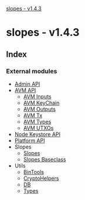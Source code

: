 [slopes - v1.4.3](README.md)

# slopes - v1.4.3

## Index

### External modules

  * [Admin API](modules/_apis_admin_api_.md)
  * [AVM API](modules/_apis_avm_api_.md)
    * [AVM Inputs](modules/_apis_avm_inputs_.md)
    * [AVM KeyChain](modules/_apis_avm_keychain_.md)
    * [AVM Outputs](modules/_apis_avm_outputs_.md)
    * [AVM Tx](modules/_apis_avm_tx_.md)
    * [AVM Types](modules/_apis_avm_types_.md)
    * [AVM UTXOs](modules/_apis_avm_utxos_.md)
  * [Node Keystore API](modules/_apis_keystore_api_.md)
  * [Platform API](modules/_apis_platform_api_.md)
  * Slopes
    * [Slopes](modules/_index_.md)
    * [Slopes Baseclass](modules/_slopes_.md)
  * Utils
    * [BinTools](modules/_utils_bintools_.md)
    * [CryptoHelpers](modules/_utils_crypto_.md)
    * [DB](modules/_utils_db_.md)
    * [Types](modules/_utils_types_.md)
